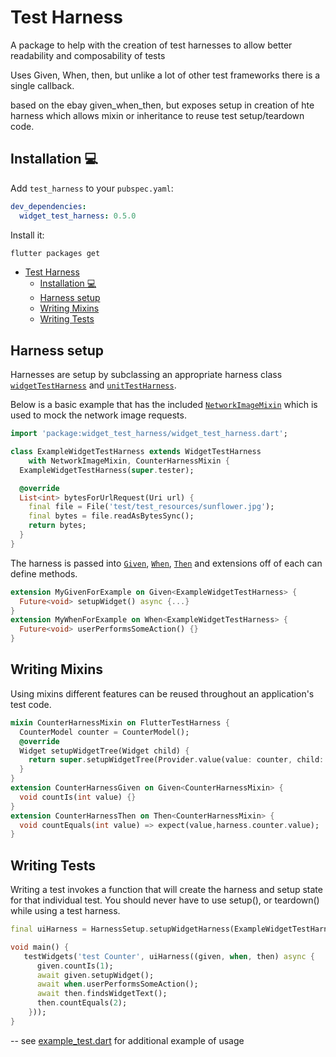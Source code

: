 # Test Harness
A package to help with the creation of test harnesses to allow better readability and composability of tests

Uses Given, When, then, but unlike a lot of other test frameworks there is a single callback.

based on the ebay given_when_then, but exposes setup in creation of hte harness which allows mixin or inheritance to reuse test setup/teardown code.

## Installation 💻

Add `test_harness` to your `pubspec.yaml`:

```yaml
dev_dependencies:
  widget_test_harness: 0.5.0
```

Install it:

```sh
flutter packages get
```

- [Test Harness](#test-harness)
  - [Installation 💻](#installation-)
  - [Harness setup](#harness-setup)
  - [Writing Mixins](#writing-mixins)
  - [Writing Tests](#writing-tests)


## Harness setup

Harnesses are setup by subclassing an appropriate harness class [`widgetTestHarness`] and [`unitTestHarness`].

[`widgetTestHarness`]: https://pub.dev/documentation/widget_test_harness/latest/widget_test_harness/WidgetTestHarness-class.html
[`unitTestHarness`]: https://pub.dev/documentation/widget_test_harness/latest/widget_test_harness/UnitTestHarness-class.html

Below is a basic example that has the included [`NetworkImageMixin`] which is used to mock the network image requests.

[`NetworkImageMixin`]: https://pub.dev/documentation/widget_test_harness/latest/widget_test_harness/NetworkImageMixin-mixin.html

```dart
import 'package:widget_test_harness/widget_test_harness.dart';

class ExampleWidgetTestHarness extends WidgetTestHarness
    with NetworkImageMixin, CounterHarnessMixin {
  ExampleWidgetTestHarness(super.tester);

  @override
  List<int> bytesForUrlRequest(Uri url) {
    final file = File('test/test_resources/sunflower.jpg');
    final bytes = file.readAsBytesSync();
    return bytes;
  }
}
```

The harness is passed into [`Given`], [`When`], [`Then`] and extensions off of each can define methods.  

```dart
extension MyGivenForExample on Given<ExampleWidgetTestHarness> {
  Future<void> setupWidget() async {...}
}
extension MyWhenForExample on When<ExampleWidgetTestHarness> {
  Future<void> userPerformsSomeAction() {}
}
```

[`Given`]: https://pub.dev/documentation/widget_test_harness/latest/widget_test_harness/Given-class.html
[`When`]: https://pub.dev/documentation/widget_test_harness/latest/widget_test_harness/When-class.html
[`Then`]: https://pub.dev/documentation/widget_test_harness/latest/widget_test_harness/Then-class.html


## Writing Mixins

Using mixins different features can be reused throughout an application's test code.  

```dart
mixin CounterHarnessMixin on FlutterTestHarness {
  CounterModel counter = CounterModel();
  @override
  Widget setupWidgetTree(Widget child) {
    return super.setupWidgetTree(Provider.value(value: counter, child: child));
  }
}
extension CounterHarnessGiven on Given<CounterHarnessMixin> {
  void countIs(int value) {}
}
extension CounterHarnessThen on Then<CounterHarnessMixin> {
  void countEquals(int value) => expect(value,harness.counter.value);
}
```


## Writing Tests

Writing a test invokes a function that will create the harness and setup state for that individual test.  You should never have to use setup(), or teardown() while using a test harness.   

```dart
final uiHarness = HarnessSetup.setupWidgetHarness(ExampleWidgetTestHarness.new);

void main() {
   testWidgets('test Counter', uiHarness((given, when, then) async {
      given.countIs(1);
      await given.setupWidget();
      await when.userPerformsSomeAction();
      await then.findsWidgetText();
      then.countEquals(2);
    }));
}
```

-- see [example_test.dart](test/src/example/example_test.dart) for additional example of usage

